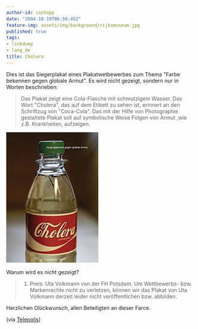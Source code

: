 ```yaml
---
author-id: isotopp
date: "2004-10-19T06:58:45Z"
feature-img: assets/img/background/rijksmuseum.jpg
published: true
tags:
- linkdump
- lang_de
title: Cholera
---
```

Dies ist das Siegerplakat eines Plakatwetbewerbes zum Thema  "Farbe bekennen gegen globale Armut". Es wird nicht gezeigt, sondern nur in Worten beschrieben: 

>  Das Plakat zeigt eine Cola-Flasche mit schmutzigem Wasser. Das Wort "Cholera", das auf dem Etikett zu sehen ist, erinnert an den Schriftzug von "Coca-Cola". Das mit der Hilfe von Photographie gestaltete Plakat soll auf symbolische Weise Folgen von Armut ,wie z.B. Krankheiten, aufzeigen.

![](/uploads/cholera.jpg)

Warum wird es nicht gezeigt? 

> 1. Preis: Uta Volkmann von der FH Potsdam. Um Wettbewerbs- bzw. Markenrechte nicht zu verletzen, können wir das Plakat von Uta Volkmann derzeit leider nicht veröffentlichen bzw. abbilden.

Herzlichen Glückwunsch, allen Beteiligten an dieser Farce.

(via [Telepolis](http://www.heise.de/tp/deutsch/inhalt/co/18599/1.html))
